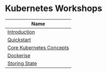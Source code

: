 # Kubernetes Workshops

Name | 
------------- |
[Introduction](introduction) |
[Quickstart](quickstart) | 
[Core Kubernetes Concepts](core-concepts) | 
[Dockerise](dockerize) | 
[Storing State](state) |
